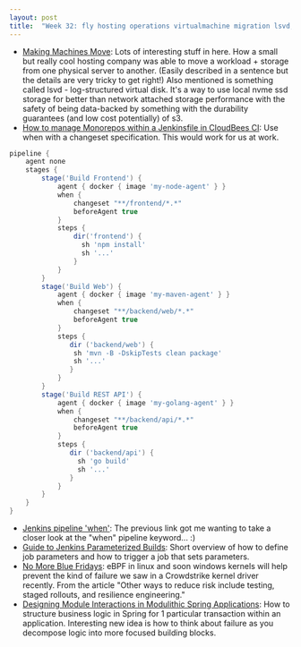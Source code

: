 ```yaml
---
layout: post
title:  "Week 32: fly hosting operations virtualmachine migration lsvd, jenkins pipelines when monorepos groovy, jenkins job parameters, ebpf, spring modules business logic layout planning"
---
```


* [Making Machines Move](https://fly.io/blog/machine-migrations/): Lots of interesting stuff in here. How a small but really cool hosting company was able to move a workload + storage from one physical server to another. (Easily described in a sentence but the details are very tricky to get right!) Also mentioned is something called lsvd - log-structured virtual disk. It's a way to use local nvme ssd storage for better than network attached storage performance with the safety of being data-backed by something with the durability guarantees (and low cost potentially) of s3.
* [How to manage Monorepos within a Jenkinsfile in CloudBees CI](https://docs.cloudbees.com/docs/cloudbees-ci-kb/latest/client-and-managed-controllers/how-to-build-monorepos-in-cloudbees-ci): Use when with a changeset specification. This would work for us at work.

```groovy
pipeline {
    agent none
    stages {
        stage('Build Frontend') {
            agent { docker { image 'my-node-agent' } }
            when {
                changeset "**/frontend/*.*"
                beforeAgent true
            }
            steps {
                dir('frontend') {
                  sh 'npm install'
                  sh '...'
                }
            }
        }
        stage('Build Web') {
            agent { docker { image 'my-maven-agent' } }
            when {
                changeset "**/backend/web/*.*"
                beforeAgent true
            }
            steps {
               dir ('backend/web') {
                sh 'mvn -B -DskipTests clean package'
                sh '...'
               }
            }
        }
        stage('Build REST API') {
            agent { docker { image 'my-golang-agent' } }
            when {
                changeset "**/backend/api/*.*"
                beforeAgent true
            }
            steps {
               dir ('backend/api') {
                 sh 'go build'
                 sh '...'
               }
            }
        }
    }
}
```

* [Jenkins pipeline 'when'](https://www.jenkins.io/doc/book/pipeline/syntax/#when): The previous link got me wanting to take a closer look at the "when" pipeline keyword... :)
* [Guide to Jenkins Parameterized Builds](https://www.baeldung.com/ops/jenkins-parameterized-builds): Short overview of how to define job parameters and how to trigger a job that sets parameters.
* [No More Blue Fridays](https://www.brendangregg.com/blog/2024-07-22/no-more-blue-fridays.html): eBPF in linux and soon windows kernels will help prevent the kind of failure we saw in a Crowdstrike kernel driver recently. From the article "Other ways to reduce risk include testing, staged rollouts, and resilience engineering."
* [Designing Module Interactions in Modulithic Spring Applications](https://speakerdeck.com/olivergierke/it-takes-two-to-tango-designing-module-interactions-in-modulithic-spring-applications): How to structure business logic in Spring for 1 particular transaction within an application. Interesting new idea is how to think about failure as you decompose logic into more focused building blocks.